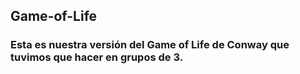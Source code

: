 ## Game-of-Life
### Esta es nuestra versión del Game of Life de Conway que tuvimos que hacer en grupos de 3.
